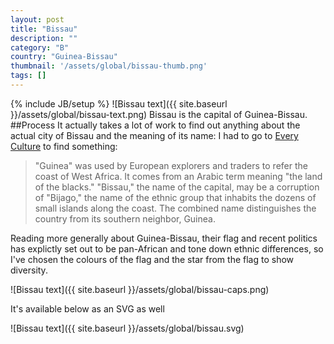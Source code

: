 ```yaml
---
layout: post
title: "Bissau"
description: ""
category: "B"
country: "Guinea-Bissau"
thumbnail: '/assets/global/bissau-thumb.png'
tags: []
---
```

{% include JB/setup %}
![Bissau text]({{ site.baseurl }}/assets/global/bissau-text.png)
Bissau is the capital of Guinea-Bissau.
##Process
It actually takes a lot of work to find out anything about the actual city of Bissau and the meaning of its name: I had to go to [Every Culture](http://www.everyculture.com/Ge-It/Guinea-Bissau.html) to find something:

> "Guinea" was used by European explorers and traders to refer the coast of West Africa. It comes from an Arabic term meaning "the land of the blacks." "Bissau," the name of the capital, may be a corruption of "Bijago," the name of the ethnic group that inhabits the dozens of small islands along the coast. The combined name distinguishes the country from its southern neighbor, Guinea.

Reading more generally about Guinea-Bissau, their flag and recent politics has explictly set out to be pan-African and tone down ethnic differences, so I've chosen the colours of the flag and the star from the flag to show diversity.

![Bissau text]({{ site.baseurl }}/assets/global/bissau-caps.png)

It's available below as an SVG as well

![Bissau text]({{ site.baseurl }}/assets/global/bissau.svg)
